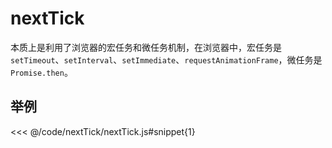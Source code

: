 # nextTick

本质上是利用了浏览器的宏任务和微任务机制，在浏览器中，宏任务是 `setTimeout`、`setInterval`、`setImmediate`、`requestAnimationFrame`，微任务是 `Promise.then`。

## 举例

<<< @/code/nextTick/nextTick.js#snippet{1}
